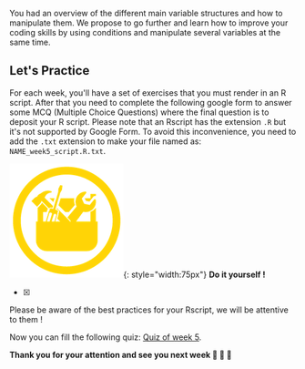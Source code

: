 
You had an overview of the different main variable structures and how to manipulate them.
We propose to go further and learn how to improve your coding skills by using conditions
and manipulate several variables at the same time.

## Let's Practice

For each week, you'll have a set of exercises that you must render in an R script. 
After that you need to complete the following google form to answer some MCQ (Multiple
Choice Questions) where the final question is to deposit your R script.
Please note that an Rscript has the extension `.R` but it's not supported by Google Form.
To avoid this inconvenience, you need to add the `.txt` extension to make your file named as: `NAME_week5_script.R.txt`. 

![](images/toolbox-do-it-yourself.png){: style="width:75px"} **Do it yourself !**

- [x] 

Please be aware of the best practices for your Rscript, we will be attentive to them !

Now you can fill the following quiz: [Quiz of week 5](https://forms.gle/FRomLC2PCjYyydbZA).


**Thank you for your attention and see you next week :clap: :clap: :clap:**